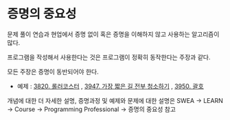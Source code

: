 # 증명의 중요성

문제 풀이 연습과 현업에서 증명 없이 혹은 증명을 이해하지 않고 사용하는 알고리즘이 많다.

프로그램을 작성해서 사용한다는 것은 프로그램이 정확히 동작한다는 주장과 같다.

모든 주장은 증명이 동반되어야 한다.

- 예제 : [3820. 롤러코스터](https://github.com/hanwjdgh/Algorithm/blob/master/SWEA/Professional/2.%20%EC%A6%9D%EB%AA%85%EC%9D%98%20%EC%A4%91%EC%9A%94%EC%84%B1/3820.cpp) , [3947. 가장 짧은 길 전부 청소하기](https://github.com/hanwjdgh/Algorithm/blob/master/SWEA/Professional/2.%20%EC%A6%9D%EB%AA%85%EC%9D%98%20%EC%A4%91%EC%9A%94%EC%84%B1/3947.cpp) , [3950. 괄호](https://github.com/hanwjdgh/Algorithm/blob/master/SWEA/Professional/2.%20%EC%A6%9D%EB%AA%85%EC%9D%98%20%EC%A4%91%EC%9A%94%EC%84%B1/3950.cpp)

개념에 대한 더 자세한 설명, 증명과정 및 예제와 문제에 대한 설명은 SWEA → LEARN → Course → Programming Professional → 증명의 중요성 참고

